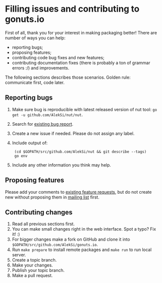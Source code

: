 Filling issues and contributing to gonuts.io
============================================

First of all, thank you for your interest in making packaging better! There are number of ways you can help:

* reporting bugs;
* proposing features;
* contributing code bug fixes and new features;
* contributing documentation fixes (there is probably a ton of grammar errors :/) and improvements.

The following sections describes those scenarios. Golden rule: communicate first, code later.

Reporting bugs
--------------

1. Make sure bug is reproducible with latest released version of nut tool: `go get -u github.com/AlekSi/nut/nut`.
2. Search for [existing bug report](https://github.com/AlekSi/gonuts.io/issues).
3. Create a new issue if needed. Please do not assign any label.
4. Include output of:

		(cd $GOPATH/src/github.com/AlekSi/nut && git describe --tags)
		go env

5. Include any other information you think may help.

Proposing features
------------------

Please add your comments to [existing feature requests](https://github.com/AlekSi/gonuts.io/issues?labels=feature), but do not create new without proposing them in [mailing list](https://groups.google.com/group/gonuts-io) first.

Contributing changes
--------------------

1. Read all previous sections first.
2. You can make small changes right in the web interface. Spot a typo? Fix it! :)
3. For bigger changes make a fork on GitHub and clone it into `$GOPATH/src/github.com/AlekSi/gonuts.io`.
4. Run `make prepare` to install remote packages and `make run` to run local server.
5. Create a topic branch.
6. Make your changes.
7. Publish your topic branch.
8. Make a pull request.
